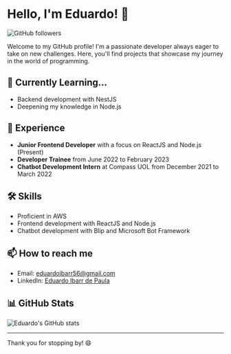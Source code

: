 # Hello, I'm Eduardo! 👋

![GitHub followers](https://img.shields.io/github/followers/eduardo-ibarr?label=Followers&style=social) 

Welcome to my GitHub profile! I'm a passionate developer always eager to take on new challenges. Here, you'll find projects that showcase my journey in the world of programming.

## 🌱 Currently Learning...

- Backend development with NestJS
- Deepening my knowledge in Node.js

## 💼 Experience

- **Junior Frontend Developer** with a focus on ReactJS and Node.js (Present)
- **Developer Trainee** from June 2022 to February 2023
- **Chatbot Development Intern** at Compass UOL from December 2021 to March 2022

## 🛠 Skills

- Proficient in AWS
- Frontend development with ReactJS and Node.js
- Chatbot development with Blip and Microsoft Bot Framework

## 📫 How to reach me

- Email: eduardoibarr56@gmail.com
- LinkedIn: [Eduardo Ibarr de Paula](https://www.linkedin.com/in/eduardo-ibarr/)

## 📊 GitHub Stats

![Eduardo's GitHub stats](https://github-readme-stats.vercel.app/api?username=eduardo-ibarr&show_icons=true&theme=radical)

---

Thank you for stopping by! 😄
